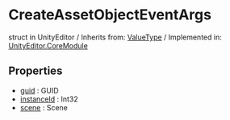 # CreateAssetObjectEventArgs
struct in UnityEditor
 / Inherits from: <a href="https://docs.unity3d.com/6000.2/Documentation/ScriptReference/ValueType.html">ValueType</a> / Implemented in: <a href="https://docs.unity3d.com/6000.2/Documentation/ScriptReference/UnityEditor.CoreModule.html">UnityEditor.CoreModule</a>

## Properties
- <a href="https://docs.unity3d.com/6000.2/Documentation/ScriptReference/CreateAssetObjectEventArgs-guid.html">guid</a> : GUID
- <a href="https://docs.unity3d.com/6000.2/Documentation/ScriptReference/CreateAssetObjectEventArgs-instanceId.html">instanceId</a> : Int32
- <a href="https://docs.unity3d.com/6000.2/Documentation/ScriptReference/CreateAssetObjectEventArgs-scene.html">scene</a> : Scene
